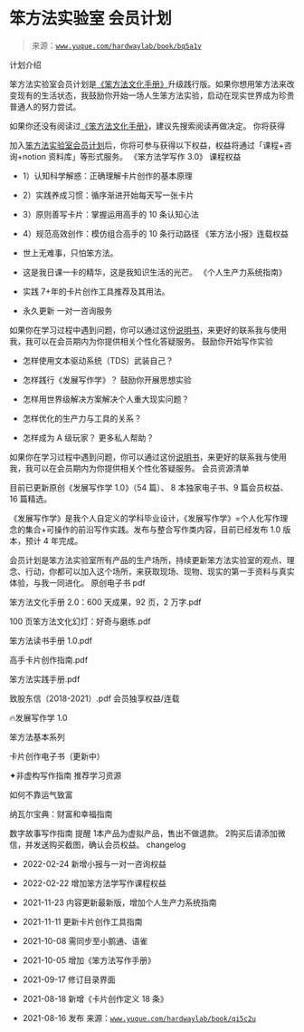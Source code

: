 # 笨方法实验室 会员计划

> 来源：[`www.yuque.com/hardwaylab/book/bq5a1v`](https://www.yuque.com/hardwaylab/book/bq5a1v)

<ne-h1 id="MaK2H" data-lake-id="MaK2H"><ne-heading-ext><ne-heading-anchor></ne-heading-anchor><ne-heading-fold></ne-heading-fold></ne-heading-ext><ne-heading-content>计划介绍</ne-heading-content></ne-h1> 

笨方法实验室会员计划是[《笨方法文化手册》](https://www.yuque.com/hardwaylab/book)升级践行版。如果你想用笨方法来改变现有的生活状态，我鼓励你开始一场人生笨方法实验，启动在现实世界成为珍贵普通人的努力尝试。 

如果你还没有阅读过[《笨方法文化手册》](https://www.yuque.com/hardwaylab/book)，建议先搜索阅读再做决定。 <ne-h1 id="q0Mwz" data-lake-id="q0Mwz"><ne-heading-ext><ne-heading-anchor></ne-heading-anchor><ne-heading-fold></ne-heading-fold></ne-heading-ext><ne-heading-content>你将获得</ne-heading-content></ne-h1> 

加入[笨方法实验室会员计划](https://cie.h5.xeknow.com/s/1BX0Ea)后，你将可参与获得以下权益，权益将通过「课程+咨询+notion 资料库」等形式服务。 <ne-h2 id="LuGge" data-lake-id="LuGge"><ne-heading-ext><ne-heading-anchor></ne-heading-anchor><ne-heading-fold></ne-heading-fold></ne-heading-ext><ne-heading-content>《笨方法学写作 3.0》 课程权益</ne-heading-content></ne-h2> 

+   1）认知科学解惑：正确理解卡片创作的基本原理 

+   2）实践养成习惯：循序渐进开始每天写一张卡片 

+   3）原则善写卡片：掌握运用高手的 10 条认知心法 

+   4）规范高效创作：模仿组合高手的 10 条行动路径 <ne-h2 id="It4cE" data-lake-id="It4cE"><ne-heading-ext><ne-heading-anchor></ne-heading-anchor><ne-heading-fold></ne-heading-fold></ne-heading-ext><ne-heading-content>《笨方法小报》连载权益</ne-heading-content></ne-h2> 

+   世上无难事，只怕笨方法。 

+   这是我日课一卡的精华，这是我知识生活的光芒。 <ne-h2 id="NNSix" data-lake-id="NNSix"><ne-heading-ext><ne-heading-anchor></ne-heading-anchor><ne-heading-fold></ne-heading-fold></ne-heading-ext><ne-heading-content>《个人生产力系统指南》</ne-heading-content></ne-h2> 

+   实践 7+年的卡片创作工具推荐及其用法。 

+   永久更新 <ne-h2 id="s4DVk" data-lake-id="s4DVk"><ne-heading-ext><ne-heading-anchor></ne-heading-anchor><ne-heading-fold></ne-heading-fold></ne-heading-ext><ne-heading-content>一对一咨询服务</ne-heading-content></ne-h2> 

如果你在学习过程中遇到问题，你可以通过这份[说明书](https://www.yuque.com/hardwaylab/hbcnfeat/fpu2rg)，来更好的联系我与使用我，我可以在会员期内为你提供相关个性化答疑服务。 <ne-h3 id="KmeE3" data-lake-id="KmeE3"><ne-heading-ext><ne-heading-anchor></ne-heading-anchor><ne-heading-fold></ne-heading-fold></ne-heading-ext><ne-heading-content>鼓励你开始写作实验</ne-heading-content></ne-h3> 

+   怎样使用文本驱动系统（TDS）武装自己？ 

+   怎样践行《发展写作学》？ <ne-h3 id="kUft2" data-lake-id="kUft2"><ne-heading-ext><ne-heading-anchor></ne-heading-anchor><ne-heading-fold></ne-heading-fold></ne-heading-ext><ne-heading-content>鼓励你开展思想实验</ne-heading-content></ne-h3> 

+   怎样用世界级解决方案解决个人重大现实问题？ 

+   怎样优化的生产力与工具的关系？ 

+   怎样成为 A 级玩家？ <ne-h3 id="ncpQ3" data-lake-id="ncpQ3"><ne-heading-ext><ne-heading-anchor></ne-heading-anchor><ne-heading-fold></ne-heading-fold></ne-heading-ext><ne-heading-content>更多私人帮助？</ne-heading-content></ne-h3> 

如果你在学习过程中遇到问题，你可以通过这份[说明书](https://www.yuque.com/hardwaylab/hbcnfeat/fpu2rg)，来更好的联系我与使用我，我可以在会员期内为你提供相关个性化答疑服务。 <ne-h1 id="aIIcR" data-lake-id="aIIcR"><ne-heading-ext><ne-heading-anchor></ne-heading-anchor><ne-heading-fold></ne-heading-fold></ne-heading-ext><ne-heading-content>会员资源清单</ne-heading-content></ne-h1> 

目前已更新原创《发展写作学 1.0》（54 篇）、 8 本独家电子书、9 篇会员权益、16 篇精选。 

《发展写作学》是我个人自定义的学科毕业设计，《发展写作学》=个人化写作理念的集合+可操作的前沿写作实践。发布与整合写作类内容，目前已经发布 1.0 版本，预计 4 年完成。 

会员计划是笨方法实验室所有产品的生产场所，持续更新笨方法实验室的观点、理念、行动，你都可以加入这个场所，来获取现场、现物、现实的第一手资料与真实体验，与我一同进化。 <ne-h2 id="RrutI" data-lake-id="RrutI"><ne-heading-ext><ne-heading-anchor></ne-heading-anchor><ne-heading-fold></ne-heading-fold></ne-heading-ext><ne-heading-content>原创电子书 pdf</ne-heading-content></ne-h2> 

笨方法文化手册 2.0：600 天成果，92 页，2 万字.pdf 

100 页笨方法文化幻灯：好奇与磨练.pdf 

笨方法读书手册 1.0.pdf 

高手卡片创作指南.pdf 

笨方法实践手册.pdf 

致股东信（2018-2021）.pdf <ne-h2 id="xh3aw" data-lake-id="xh3aw"><ne-heading-ext><ne-heading-anchor></ne-heading-anchor><ne-heading-fold></ne-heading-fold></ne-heading-ext><ne-heading-content>会员独享权益/连载</ne-heading-content></ne-h2> 

🔥发展写作学 1.0 

笨方法基本系列 

卡片创作电子书（更新中） 

✦非虚构写作指南 <ne-h1 id="Q0cbA" data-lake-id="Q0cbA"><ne-heading-ext><ne-heading-anchor></ne-heading-anchor><ne-heading-fold></ne-heading-fold></ne-heading-ext><ne-heading-content>推荐学习资源</ne-heading-content></ne-h1> 

如何不靠运气致富 

纳瓦尔宝典：财富和幸福指南 

数字故事写作指南 <ne-h3 id="UQAAe" data-lake-id="UQAAe"><ne-heading-ext><ne-heading-anchor></ne-heading-anchor><ne-heading-fold></ne-heading-fold></ne-heading-ext><ne-heading-content>提醒</ne-heading-content></ne-h3> <ne-oli><ne-oli-i>1</ne-oli-i><ne-oli-c class="ne-oli-content" id="uc7fcb53c" data-lake-id="uc7fcb53c">本产品为虚拟产品，售出不做退款。</ne-oli-c></ne-oli> <ne-oli><ne-oli-i>2</ne-oli-i><ne-oli-c class="ne-oli-content" id="ubf38d142" data-lake-id="ubf38d142">购买后请添加微信，并发送购买截图，确认会员权益。</ne-oli-c></ne-oli> <ne-h3 id="F5u3j" data-lake-id="F5u3j"><ne-heading-ext><ne-heading-anchor></ne-heading-anchor><ne-heading-fold></ne-heading-fold></ne-heading-ext><ne-heading-content>changelog</ne-heading-content></ne-h3> 

+   2022-02-24 新增小报与一对一咨询权益 

+   2022-02-22 增加笨方法学写作课程权益 

+   2021-11-23 内容更新最新版，增加个人生产力系统指南 

+   2021-11-11 更新卡片创作工具指南 

+   2021-10-08 需同步至小鹅通、语雀 

+   2021-10-05 增加《笨方法写作手册》 

+   2021-09-17 修订目录界面 

+   2021-08-18 新增《卡片创作定义 18 条》 

+   2021-08-16 发布 来源：[`www.yuque.com/hardwaylab/book/qi5c2u`](https://www.yuque.com/hardwaylab/book/qi5c2u)